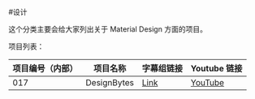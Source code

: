 #设计

这个分类主要会给大家列出关于 Material Design 方面的项目。

项目列表：

| 项目编号（内部） | 项目名称 | 字幕组链接 | Youtube 链接  |
| ---- | ---- | ---- | ---- |
|  017 | DesignBytes  | [Link](017-Designbytes/index.md) | [YouTube](https://www.youtube.com/playlist?list=PLOU2XLYxmsIJFcNKpAV9B_aQmz2h68fw_) |